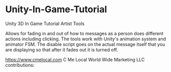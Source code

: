 # Unity-In-Game-Tutorial
Unity 3D In Game Tutorial Artist Tools

Allows for fading in and out of how to messages as a person does different actions including clicking.  The tools work with Unity's animation system and animator FSM.
The disable script goes on the actual message itself that you are displaying so that after it fades out it is turned off.  

https://www.cmelocal.com
C Me Local World Wide Marketing LLC contributions:
